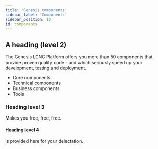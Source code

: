 ```yaml
---
title: 'Genesis components'
sidebar_label: 'Components'
sidebar_position: 10
id: components
---
```


## A heading (level 2)
The Genesis LCNC Platform offers you more than 50 components that provide proven quality code - and which seriously speed up your development, testing and deployment.

- Core components 
- Technical components
- Business components
- Tools


### Heading level 3
Makes you free, free, free.

#### Heading level 4
is provided here for your delectation.

